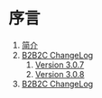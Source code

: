 序言
================================================

1. [简介](100.introduction.md)
1. [B2B2C ChangeLog](200.changelog/README.md)
    1. [Version 3.0.7](200.changelog/3.0.7.md)
    1. [Version 3.0.8](200.changelog/3.0.8.md)
1. [B2B2C ChangeLog](200.changelog.md)
